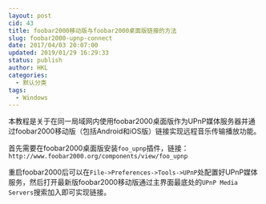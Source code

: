 ```yaml
---
layout: post
cid: 43
title: foobar2000移动版与foobar2000桌面版链接的方法
slug: foobar2000-upnp-connect
date: 2017/04/03 20:07:00
updated: 2019/01/29 16:29:33
status: publish
author: HKL
categories: 
  - 默认分类
tags: 
  - Windows
---
```



本教程是关于在同一局域网内使用foobar2000桌面版作为UPnP媒体服务器并通过foobar2000移动版（包括Android和iOS版）链接实现远程音乐传输播放功能。


首先需要在foobar2000桌面版安装`foo_upnp`插件，链接：`http://www.foobar2000.org/components/view/foo_upnp`

重启foobar2000后可以在`File->Preferences->Tools->UPnP`处配置好UPnP媒体服务，然后打开最新版foobar2000移动版通过主界面最底处的`UPnP Media Servers`搜索加入即可实现链接。

